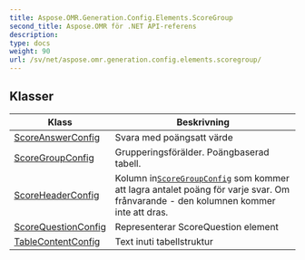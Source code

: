 ```yaml
---
title: Aspose.OMR.Generation.Config.Elements.ScoreGroup
second_title: Aspose.OMR för .NET API-referens
description: 
type: docs
weight: 90
url: /sv/net/aspose.omr.generation.config.elements.scoregroup/
---
```



## Klasser

| Klass | Beskrivning |
| --- | --- |
| [ScoreAnswerConfig](./scoreanswerconfig/) | Svara med poängsatt värde |
| [ScoreGroupConfig](./scoregroupconfig/) | Grupperingsförälder. Poängbaserad tabell. |
| [ScoreHeaderConfig](./scoreheaderconfig/) | Kolumn in[`ScoreGroupConfig`](../aspose.omr.generation.config.elements.scoregroup/scoregroupconfig/) som kommer att lagra antalet poäng för varje svar. Om frånvarande - den kolumnen kommer inte att dras. |
| [ScoreQuestionConfig](./scorequestionconfig/) | Representerar ScoreQuestion element |
| [TableContentConfig](./tablecontentconfig/) | Text inuti tabellstruktur |



